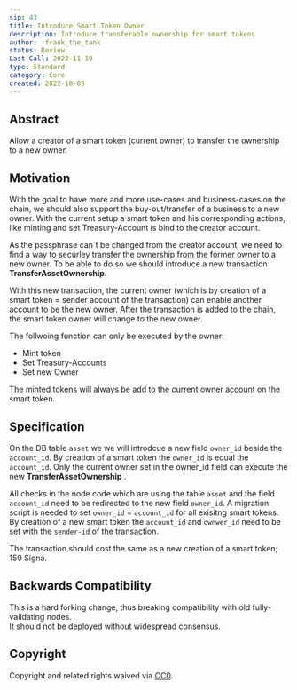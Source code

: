 ```yaml
---
sip: 43
title: Introduce Smart Token Owner
description: Introduce transferable ownership for smart tokens
author:  frank_the_tank
status: Review
Last Call: 2022-11-19
type: Standard
category: Core
created: 2022-10-09
---
```

## Abstract
Allow a creator of a smart token (current owner) to transfer the ownership to a new owner.

## Motivation
With the goal to have more and more use-cases and business-cases on the chain, we should also support the buy-out/transfer of a business to a new owner.
With the  current setup a smart token and his corresponding actions, like minting and  set Treasury-Account is bind to the creator account.  

As the passphrase can´t be changed from the creator account, we need to find a way to securley transfer the ownership from the former owner to a new owner.
To be able to do so we should introduce a new transaction **TransferAssetOwnership**.

With this new transaction, the current owner (which is by creation of a smart token = sender account of the transaction) can enable another account to be the new owner.  After the transaction is added to the chain, the smart token owner will change to the new owner.

The follwoing function can only be executed by the owner:

-   Mint token
-   Set Treasury-Accounts
-   Set new Owner

The minted tokens will always be add to the current owner account on the smart token.

## Specification
On the DB table `asset` we we will introdcue a new field `owner_id` beside the `account_id`.
By creation of a smart token the `owner_id` is equal the `account_id`.
Only the current owner set in the owner_id field can execute the new **TransferAssetOwnership** . 

All checks in the node code which are using the table `asset` and the field `account_id` need to be redirected to the new field `owner_id`.
A migration script is needed to set `owner_id` = `account_id` for all exisitng smart tokens.
By creation of a new smart token the `account_id` and `ownwer_id` need to be set with the `sender-id` of the transaction.

The transaction should cost the same as a new creation of a smart token; 150 Signa.


## Backwards Compatibility  
This is a hard forking change, thus breaking compatibility with old fully-validating nodes.  
It should not be deployed without widespread consensus.

## Copyright
Copyright and related rights waived via [CC0](https://creativecommons.org/publicdomain/zero/1.0/).
